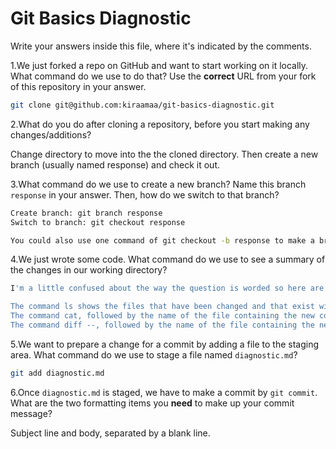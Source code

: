# Git Basics Diagnostic

Write your answers inside this file, where it's indicated by the comments.

1.We just forked a repo on GitHub and want to start working on it locally.
What command do we use to do that? Use the **correct** URL from your fork of
this repository in your answer.

```sh
git clone git@github.com:kiraamaa/git-basics-diagnostic.git

```

2.What do you do after cloning a repository, before you start making any
changes/additions?

Change directory to move into the the cloned directory. Then create a new branch (usually named response) and check it out.

3.What command do we use to create a new branch? Name this branch `response`
    in your answer. Then, how do we switch to that branch?

```sh
Create branch: git branch response
Switch to branch: git checkout response

You could also use one command of git checkout -b response to make a branch and check it out in sequence.
```

4.We just wrote some code. What command do we use to see a summary of the
    changes in our working directory?

```sh
I'm a little confused about the way the question is worded so here are a few answers:

The command ls shows the files that have been changed and that exist within the working directory.
The command cat, followed by the name of the file containing the new code, shows the full text transcript of the code, which you could examine to see your changes.
The command diff --, followed by the name of the file containing the new code, shows the deletions and insertions made to an existing file, and thus could be used as a summary of all changes to the code.

```

5.We want to prepare a change for a commit by adding a file to the staging
    area. What command do we use to stage a file named `diagnostic.md`?

```sh
git add diagnostic.md
```

6.Once `diagnostic.md` is staged, we have to make a commit by `git commit`.
What are the two formatting items you **need** to make up your commit message?

Subject line and body, separated by a blank line.
